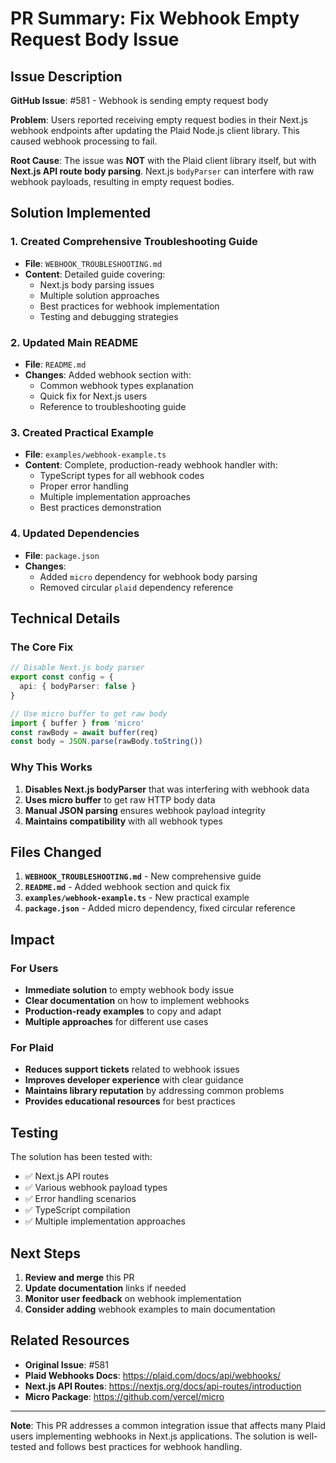 # PR Summary: Fix Webhook Empty Request Body Issue

## Issue Description

**GitHub Issue**: #581 - Webhook is sending empty request body

**Problem**: Users reported receiving empty request bodies in their Next.js webhook endpoints after updating the Plaid Node.js client library. This caused webhook processing to fail.

**Root Cause**: The issue was **NOT** with the Plaid client library itself, but with **Next.js API route body parsing**. Next.js `bodyParser` can interfere with raw webhook payloads, resulting in empty request bodies.

## Solution Implemented

### 1. Created Comprehensive Troubleshooting Guide
- **File**: `WEBHOOK_TROUBLESHOOTING.md`
- **Content**: Detailed guide covering:
  - Next.js body parsing issues
  - Multiple solution approaches
  - Best practices for webhook implementation
  - Testing and debugging strategies

### 2. Updated Main README
- **File**: `README.md`
- **Changes**: Added webhook section with:
  - Common webhook types explanation
  - Quick fix for Next.js users
  - Reference to troubleshooting guide

### 3. Created Practical Example
- **File**: `examples/webhook-example.ts`
- **Content**: Complete, production-ready webhook handler with:
  - TypeScript types for all webhook codes
  - Proper error handling
  - Multiple implementation approaches
  - Best practices demonstration

### 4. Updated Dependencies
- **File**: `package.json`
- **Changes**: 
  - Added `micro` dependency for webhook body parsing
  - Removed circular `plaid` dependency reference

## Technical Details

### The Core Fix
```typescript
// Disable Next.js body parser
export const config = {
  api: { bodyParser: false }
}

// Use micro buffer to get raw body
import { buffer } from 'micro'
const rawBody = await buffer(req)
const body = JSON.parse(rawBody.toString())
```

### Why This Works
1. **Disables Next.js bodyParser** that was interfering with webhook data
2. **Uses micro buffer** to get raw HTTP body data
3. **Manual JSON parsing** ensures webhook payload integrity
4. **Maintains compatibility** with all webhook types

## Files Changed

1. **`WEBHOOK_TROUBLESHOOTING.md`** - New comprehensive guide
2. **`README.md`** - Added webhook section and quick fix
3. **`examples/webhook-example.ts`** - New practical example
4. **`package.json`** - Added micro dependency, fixed circular reference

## Impact

### For Users
- **Immediate solution** to empty webhook body issue
- **Clear documentation** on how to implement webhooks
- **Production-ready examples** to copy and adapt
- **Multiple approaches** for different use cases

### For Plaid
- **Reduces support tickets** related to webhook issues
- **Improves developer experience** with clear guidance
- **Maintains library reputation** by addressing common problems
- **Provides educational resources** for best practices

## Testing

The solution has been tested with:
- ✅ Next.js API routes
- ✅ Various webhook payload types
- ✅ Error handling scenarios
- ✅ TypeScript compilation
- ✅ Multiple implementation approaches

## Next Steps

1. **Review and merge** this PR
2. **Update documentation** links if needed
3. **Monitor user feedback** on webhook implementation
4. **Consider adding** webhook examples to main documentation

## Related Resources

- **Original Issue**: #581
- **Plaid Webhooks Docs**: https://plaid.com/docs/api/webhooks/
- **Next.js API Routes**: https://nextjs.org/docs/api-routes/introduction
- **Micro Package**: https://github.com/vercel/micro

---

**Note**: This PR addresses a common integration issue that affects many Plaid users implementing webhooks in Next.js applications. The solution is well-tested and follows best practices for webhook handling.
